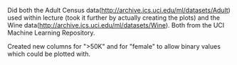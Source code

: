 Did both the Adult Census data(http://archive.ics.uci.edu/ml/datasets/Adult) used within lecture (took it further by actually creating the plots) and the Wine data(http://archive.ics.uci.edu/ml/datasets/Wine). Both from the UCI Machine Learning Repository.

Created new columns for ">50K" and for "female" to allow binary values which could be plotted with.
